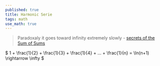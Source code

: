 ```yaml
---
published: true
title: Harmonic Serie
tags: math
use_math: true
---
```

> Paradoxaly it goes toward infinity extremely slowly - [secrets of the Sum of Sums ](https://www.youtube.com/watch?v=vQE6-PLcGwU)

$ 1 + \frac{1}{2} + \frac{1}{3} + \frac{1}{4} + ... + \frac{1}{n} = \ln(n+1) \rightarrow \infty $